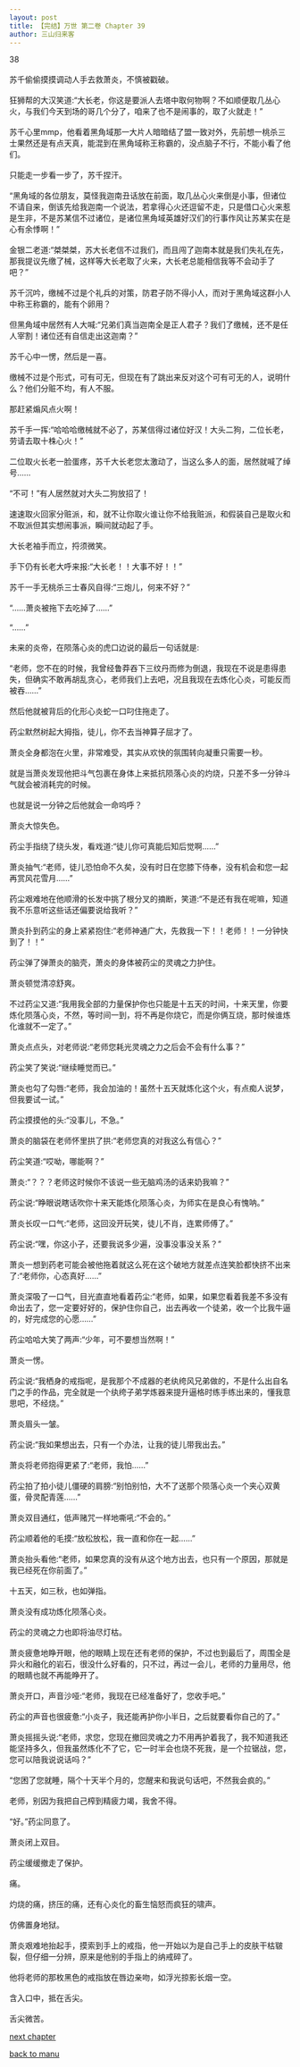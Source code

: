 ```yaml
---
layout: post
title: 【完结】万世 第二卷 Chapter 39
author: 三山归来客
---
```




38<br><br>  苏千偷偷摸摸调动人手去救萧炎，不慎被戳破。<br><br>  狂狮帮的大汉笑道:“大长老，你这是要派人去塔中取何物啊？不如顺便取几丛心火，与我们今天到场的哥几个分了，咱来了也不是闹事的，取了火就走！”<br><br>  苏千心里mmp，他看着黑角域那一大片人暗暗结了盟一致对外，先前想一桃杀三士果然还是有点天真，能混到在黑角域称王称霸的，没点脑子不行，不能小看了他们。<br><br>  只能走一步看一步了，苏千捏汗。<br><br>  “黑角域的各位朋友，莫怪我迦南丑话放在前面，取几丛心火来倒是小事，但诸位不请自来，倒该先给我迦南一个说法，若拿得心火还逗留不走，只是借口心火来惹是生非，不是苏某信不过诸位，是诸位黑角域英雄好汉们的行事作风让苏某实在是心有余悸啊！”<br><br>  金银二老道:“桀桀桀，苏大长老信不过我们，而且闯了迦南本就是我们失礼在先，那我提议先缴了械，这样等大长老取了火来，大长老总能相信我等不会动手了吧？”<br><br>  苏千沉吟，缴械不过是个礼兵的对策，防君子防不得小人，而对于黑角域这群小人中称王称霸的，能有个卵用？<br><br>  但黑角域中居然有人大喊:“兄弟们真当迦南全是正人君子？我们了缴械，还不是任人宰割！诸位还有自信走出这迦南？”<br><br>  苏千心中一愣，然后是一喜。<br><br>  缴械不过是个形式，可有可无，但现在有了跳出来反对这个可有可无的人，说明什么？他们分赃不均，有人不服。<br><br>  那赶紧煽风点火啊！<br><br>  苏千手一挥:“哈哈哈缴械就不必了，苏某信得过诸位好汉！大头二狗，二位长老，劳请去取十株心火！”<br><br>  二位取火长老一脸蛋疼，苏千大长老您太激动了，当这么多人的面，居然就喊了绰号……<br><br>  “不可！”有人居然就对大头二狗放招了！<br><br>  速速取火回家分赃派，和，就不让你取火谁让你不给我赃派，和假装自己是取火和不取派但其实想闹事派，瞬间就动起了手。<br><br>  大长老袖手而立，捋须微笑。<br><br>  手下仍有长老大呼来报:“大长老！！大事不好！！”<br><br>  苏千一手无桃杀三士春风自得:“三炮儿，何来不好？”<br><br>  “……萧炎被拖下去吃掉了……”<br><br>  “……”<br><br>  未来的炎帝，在陨落心炎的虎口边说的最后一句话就是:<br><br>  “老师，您不在的时候，我曾经鲁莽吞下三纹丹而修为倒退，我现在不说是患得患失，但确实不敢再胡乱贪心，老师我们上去吧，况且我现在去炼化心炎，可能反而被吞……”<br><br>  然后他就被背后的化形心炎蛇一口叼住拖走了。<br><br>  药尘默然树起大拇指，徒儿，你不去当神算子屈才了。<br><br>  萧炎全身都泡在火里，非常难受，其实从欢快的氛围转向凝重只需要一秒。<br><br>  就是当萧炎发现他把斗气包裹在身体上来抵抗陨落心炎的灼烧，只差不多一分钟斗气就会被消耗完的时候。<br><br>  也就是说一分钟之后他就会一命呜呼？<br><br>  萧炎大惊失色。<br><br>  药尘手指绕了绕头发，看戏道:“徒儿你可真能后知后觉啊……”<br><br>  萧炎抽气:“老师，徒儿恐怕命不久矣，没有时日在您膝下侍奉，没有机会和您一起再赏风花雪月……”<br><br>  药尘艰难地在他顺滑的长发中挑了根分叉的摘断，笑道:“不是还有我在呢嘛，知道我不乐意听这些话还偏要说给我听？”<br><br>  萧炎扑到药尘的身上紧紧抱住:“老师神通广大，先救我一下！！老师！！一分钟快到了！！”<br><br>  药尘弹了弹萧炎的脑壳，萧炎的身体被药尘的灵魂之力护住。<br><br>  萧炎顿觉清凉舒爽。<br><br>  不过药尘又道:“我用我全部的力量保护你也只能是十五天的时间，十来天里，你要炼化陨落心炎，不然，等时间一到，将不再是你烧它，而是你俩互烧，那时候谁炼化谁就不一定了。”<br><br>  萧炎点点头，对老师说:“老师您耗光灵魂之力之后会不会有什么事？”<br><br>  药尘笑了笑说:“继续睡觉而已。”<br><br>  萧炎也勾了勾唇:“老师，我会加油的！虽然十五天就炼化这个火，有点痴人说梦，但我要试一试。”<br><br>  药尘摸摸他的头:“没事儿，不急。”<br><br>  萧炎的脑袋在老师怀里拱了拱:“老师您真的对我这么有信心？”<br><br>  药尘笑道:“哎呦，哪能啊？”<br><br>  萧炎:“？？？老师这时候你不该说一些无脑鸡汤的话来奶我嘛？”<br><br>  药尘说:“睁眼说瞎话吹你十来天能炼化陨落心炎，为师实在是良心有愧呐。”<br><br>  萧炎长叹一口气:“老师，这回没开玩笑，徒儿不肖，连累师傅了。”<br><br>  药尘说:“嘿，你这小子，还要我说多少遍，没事没事没关系？”<br><br>  萧炎一想到药老可能会被他拖着就这么死在这个破地方就差点连笑脸都快挤不出来了:“老师你，心态真好……”<br><br>  萧炎深吸了一口气，目光直直地看着药尘:“老师，如果，如果您看着我差不多没有命出去了，您一定要好好的，保护住你自己，出去再收一个徒弟，收一个比我牛逼的，好完成您的心愿……”<br><br>  药尘哈哈大笑了两声:“少年，可不要想当然啊！”<br><br>  萧炎一愣。<br><br>  药尘说:“我栖身的戒指呢，是我那个不成器的老纨绔风兄弟做的，不是什么出自名门之手的作品，完全就是一个纨绔子弟学炼器来提升逼格时练手练出来的，懂我意思吧，不经烧。”<br><br>  萧炎眉头一皱。<br><br>  药尘说:“我如果想出去，只有一个办法，让我的徒儿带我出去。”<br><br>  萧炎将老师抱得更紧了:“老师，我怕……”<br><br>  药尘拍了拍小徒儿僵硬的肩膀:“别怕别怕，大不了送那个陨落心炎一个夹心双黄蛋，骨灵配青莲……”<br><br>  萧炎双目通红，低声赌咒一样地嘶吼:“不会的。”<br><br>  药尘顺着他的毛摸:“放松放松，我一直和你在一起……”<br><br>  萧炎抬头看他:“老师，如果您真的没有从这个地方出去，也只有一个原因，那就是我已经死在你前面了。”<br><br>  十五天，如三秋，也如弹指。<br><br>  萧炎没有成功炼化陨落心炎。<br><br>  药尘的灵魂之力也即将油尽灯枯。<br><br>  萧炎疲惫地睁开眼，他的眼睛上现在还有老师的保护，不过也到最后了，周围全是异火和融化的岩石，很没什么好看的，只不过，再过一会儿，老师的力量用尽，他的眼睛也就不再能睁开了。<br><br>  萧炎开口，声音沙哑:“老师，我现在已经准备好了，您收手吧。”<br><br>  药尘的声音也很疲惫:“小炎子，我还能再护你小半日，之后就要看你自己的了。”<br><br>  萧炎摇摇头说:“老师，求您，您现在撤回灵魂之力不用再护着我了，我不知道我还能坚持多久，但我虽然炼化不了它，它一时半会也烧不死我，是一个拉锯战，您，您可以陪我说说话吗？”<br><br>  “您困了您就睡，隔个十天半个月的，您醒来和我说句话吧，不然我会疯的。”<br><br>  老师，别因为我把自己榨到精疲力竭，我舍不得。<br><br>  “好。”药尘同意了。  <br><br>  萧炎闭上双目。<br><br>  药尘缓缓撤走了保护。<br><br>  痛。<br><br>  灼烧的痛，挤压的痛，还有心炎化的畜生恼怒而疯狂的啸声。<br><br>  仿佛置身地狱。<br><br>  萧炎艰难地抬起手，摸索到手上的戒指，他一开始以为是自己手上的皮肤干枯皲裂，但仔细一分辨，原来是他别的手指上的纳戒碎了。<br><br>  他将老师的那枚黑色的戒指放在唇边亲吻，如浮光掠影长烟一空。<br><br>  含入口中，抵在舌尖。<br><br>  舌尖微苦。

[next chapter](https://allforyanchen.github.io/2020/07/19/post-44-chapter-40.html)

[back to manu](https://allforyanchen.github.io/2020/07/19/post-44.html)
